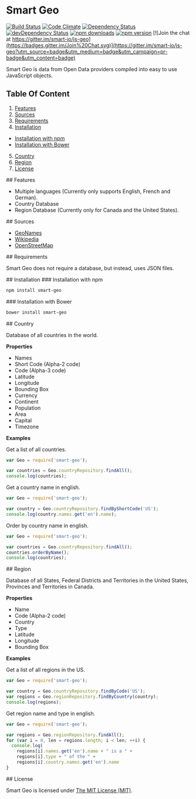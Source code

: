 # Smart Geo

[![Build Status](https://travis-ci.org/smart-io/js-geo.svg)](https://travis-ci.org/smart-io/js-geo)
[![Code Climate](https://codeclimate.com/github/smart-io/js-geo.svg)](https://codeclimate.com/github/smart-io/js-geo)
[![Dependency Status](https://david-dm.org/smart-io/js-geo.svg)](https://david-dm.org/smart-io/js-geo)
[![devDependency Status](https://david-dm.org/smart-io/js-geo/dev-status.svg)](https://david-dm.org/smart-io/js-geo#info=devDependencies)
[![npm downloads](http://img.shields.io/npm/dt/smart-geo.svg)](https://www.npmjs.org/package/smart-geo)
[![npm version](https://img.shields.io/npm/v/smart-geo.svg)](https://www.npmjs.org/package/smart-geo)
[![Join the chat at https://gitter.im/smart-io/js-geo](https://badges.gitter.im/Join%20Chat.svg)](https://gitter.im/smart-io/js-geo?utm_source=badge&utm_medium=badge&utm_campaign=pr-badge&utm_content=badge)

Smart Geo is data from Open Data providers compiled into easy to use JavaScript objects.

## Table Of Content

1. [Features](#features-section)
2. [Sources](#sources-section)
3. [Requirements](#requirements-section)
4. [Installation](#installation-section)
  - [Installation with npm](#installation-with-npm-section)
  - [Installation with Bower](#installation-with-bower-section)
5. [Country](#country-section)
6. [Region](#region-section)
7. [License](#license-section)

<a name="features-section"/>
## Features

 * Multiple languages (Currently only supports English, French and German).
 * Country Database
 * Region Database (Currently only for Canada and the United States). 

<a name="sources-section"/>
## Sources

 * [GeoNames](http://www.geonames.org/)
 * [Wikipedia](http://en.wikipedia.org/)
 * [OpenStreetMap](http://www.openstreetmap.org/)

<a name="requirements-section"/>
## Requirements

Smart Geo does not require a database, but instead, uses JSON files.

<a name="installation-section"/>
## Installation

<a name="installation-with-npm-section"/>
### Installation with npm

```bash
npm install smart-geo
```

<a name="installation-with-bower-section"/>
### Installation with Bower

```bash
bower install smart-geo
```

<a name="country-section"/>
## Country

Database of all countries in the world.

__Properties__

 * Names
 * Short Code (Alpha-2 code)
 * Code (Alpha-3 code)
 * Latitude
 * Longitude
 * Bounding Box
 * Currency
 * Continent
 * Population
 * Area
 * Capital
 * Timezone

__Examples__

Get a list of all countries.

```javascript
var Geo = require('smart-geo');

var countries = Geo.countryRepository.findAll();
console.log(countries);
```

Get a country name in english.

```javascript
var Geo = require('smart-geo');

var country = Geo.countryRepository.findByShortCode('US');
console.log(country.names.get('en').name);
```

Order by country name in english.

```javascript
var Geo = require('smart-geo');

var countries = Geo.countryRepository.findAll();
countries.orderByName();
console.log(countries);
```

<a name="region-section"/>
## Region

Database of all States, Federal Districts and Territories in the United States, 
Provinces and Territories in Canada.

__Properties__

 * Name
 * Code (Alpha-2 code)
 * Country
 * Type
 * Latitude
 * Longitude
 * Bounding Box

__Examples__

Get a list of all regions in the US.

```javascript
var Geo = require('smart-geo');

var country = Geo.countryRepository.findByCode('US');
var regions = Geo.regionRepository.findByCountry(country);
console.log(regions);
```

Get region name and type in english.

```javascript
var Geo = require('smart-geo');

var regions = Geo.regionRepository.findAll();
for (var i = 0, len = regions.length; i < len; ++i) {
  console.log(
    regions[i].names.get('en').name + " is a " + 
    regions[i].type + " of the " +
    regions[i].country.names.get('en').name
}
```
 
<a name="license-section"/>
## License

Smart Geo is licensed under [The MIT License (MIT)](LICENSE).
